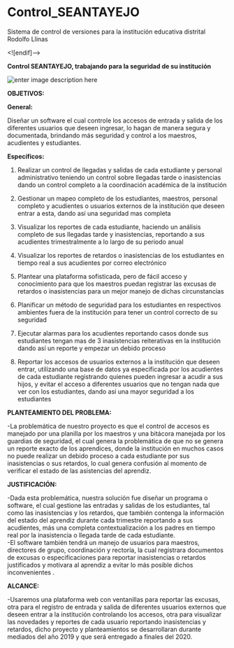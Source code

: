 # Control_SEANTAYEJO

Sistema de control de versiones para la institución educativa distrital Rodolfo Llinas 

<![endif]-->

**Control SEANTAYEJO, trabajando para la seguridad de su institución**

![enter image description here](https://lh3.googleusercontent.com/-gFycTAsMtBxMXfbULCZ4QuYkspbx6y-2hgokP87ol6XA8mvLpjBlwlCvq-eAoECuErJv6r_Jr3wYA)

**OBJETIVOS:**

**General:**

Diseñar un software el cual controle los accesos de entrada y salida de los diferentes usuarios que deseen ingresar, lo hagan de manera segura y documentada, brindando más seguridad y control a los maestros, acudientes y estudiantes.

**Específicos:**

1) Realizar un control de llegadas y salidas de cada estudiante y personal administrativo teniendo un control sobre llegadas tarde o inasistencias dando un control completo a la coordinación académica de la institución

2) Gestionar un mapeo completo de los estudiantes, maestros, personal completo y acudientes o usuarios externos de la institución que deseen entrar a esta, dando así una seguridad mas completa

3) Visualizar los reportes de cada estudiante, haciendo un análisis completo de sus llegadas tarde y inasistencias, reportando a sus acudientes trimestralmente a lo largo de su periodo anual

4) Visualizar los reportes de retardos o inasistencias de los estudiantes en tiempo real a sus acudientes por correo electrónico

5) Plantear una plataforma sofisticada, pero de fácil acceso y conocimiento para que los maestros puedan registrar las excusas de retardos o inasistencias para un mejor manejo de dichas circunstancias

6) Planificar un método de seguridad para los estudiantes en respectivos ambientes fuera de la institución para tener un control correcto de su seguridad

7) Ejecutar alarmas para los acudientes reportando casos donde sus estudiantes tengan mas de 3 inasistencias reiterativas en la institución dando así un reporte y empezar un debido proceso

8) Reportar los accesos de usuarios externos a la institución que deseen entrar, utilizando una base de datos ya especificada por los acudientes de cada estudiante registrando quienes pueden ingresar a acudir a sus hijos, y evitar el acceso a diferentes usuarios que no tengan nada que ver con los estudiantes, dando así una mayor seguridad a los estudiantes

**PLANTEAMIENTO DEL PROBLEMA:**

-La problemática de nuestro proyecto es que el control de accesos es manejado por una planilla por los maestros y una bitácora manejada por los guardias de seguridad, el cual genera la problemática de que no se genera un reporte exacto de los aprendices, donde la institución en muchos casos no puede realizar un debido proceso a cada estudiante por sus inasistencias o sus retardos, lo cual genera confusión al momento de verificar el estado de las asistencias del aprendiz.

**JUSTIFICACIÓN:**

-Dada esta problemática, nuestra solución fue diseñar un programa o software, el cual gestione las entradas y salidas de los estudiantes, tal como las inasistencias y los retardos, que también contenga la información del estado del aprendiz durante cada trimestre reportando a sus acudientes, más una completa contextualización a los padres en tiempo real por la inasistencia o llegada tarde de cada estudiante.  
-El software también tendrá un manejo de usuarios para maestros, directores de grupo, coordinación y rectoría, la cual registrara documentos de excusas o especificaciones para reportar inasistencias o retardos justificados y motivara al aprendiz a evitar lo más posible dichos inconvenientes .

**ALCANCE:**

-Usaremos una plataforma web con ventanillas para reportar las excusas, otra para el registro de entrada y salida de diferentes usuarios externos que deseen entrar a la institución controlando los accesos, otra para visualizar las novedades y reportes de cada usuario reportando inasistencias y retardos, dicho proyecto y planteamientos se desarrollaran durante mediados del año 2019 y que será entregado a finales del 2020.
